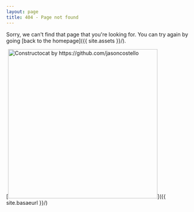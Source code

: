 ```yaml
---
layout: page
title: 404 - Page not found
---
```


Sorry, we can't find that page that you're looking for. You can try again by going [back to the homepage]({{ site.assets }}/).

[<img src="{{ site.assets }}/images/404.jpg" alt="Constructocat by https://github.com/jasoncostello" style="width: 400px;"/>]({{ site.basaeurl }}/)
